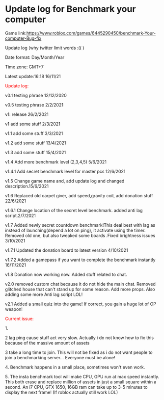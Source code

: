 # Update log for Benchmark your computer
Game link:https://www.roblox.com/games/6445290450/benchmark-Your-computer-Bug-fix
<p>Update log (why twitter limit words :(( )
<p>Date format: Day/Month/Year
<p>Time zone: GMT+7
  
<p>Latest update:16:18 16/11/21
<p style="color:red;">Update log:
<p>v0.1 testing phrase 12/12/2020
<p>v0.5 testing phrase 2/2/2021
 
<p>v1: release 26/2/2021
  
<p>v1 add some stuff 2/3/2021
<p>v1.1 add some stuff 3/3/2021
<p>v1.2 add some stuff 13/4/2021
<p>v1.3 add some stuff 15/4/2021
<p>v1.4 Add more benchmark level (2,3,4,5)  5/6/2021
<p>v1.4.1 Add secret benchmark level for master pcs 12/6/2021
<p>v1.5 Change game name and, add update log and changed description.15/6/2021
<p>v1.6 Replaced old carpet giver, add speed,gravity coil, add donation stuff 22/6/2021
<p>v1.6.1 Change location of the secret level benchmark. added anti lag script.2/7/2021
<p>v1.7 Added newly secret countdown benchmark!This deal best with lag as instead of launching(depend a lot on ping), it activate using the timer. Removed old one, but also tweaked some boards .Fixed brightness issues 3/10/2021
<p>v1.7.1 Updated the donation board to latest version 4/10/2021
<p>v1.7.2 Added a gamepass if you want to complete the benchmark instantly 16/11/2021
<p>v1.8 Donation now working now. Added stuff related to chat.   
<p>v2.0 removed custom chat because it do not hide the main chat. Removed glitched house that can't stand up for some reason. Add more props.  Also adding some more Anti lag script LOL!
<p>v2.1 Added a small quiz into the game! If correct, you gain a huge lot of OP weapon!
<p style="color:red;">Current issue:
<p>1.
<p>2 lag ping cause stuff act very slow. Actually i do not know how to fix this because of the massive amount of assets
<p>3 take a long time to join. This will not be fixed as i do not want people to join a benchmarking server... Everyone must be alone!
<p>4. Benchmark happens in a small place, sometimes won't even work.
<p>5. The insta benchmark tool will make CPU, GPU run at max speed instantly. This both erase and replace million of assets in just a small square within a second. An i7 CPU, GTX 1650, 16GB ram can take up to 3-5 minutes to display the next frame! (If roblox actually still work LOL) 
